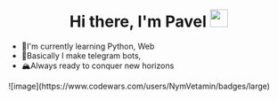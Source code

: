 <h1 align="center">Hi there, I'm Pavel
<img src="https://github.com/blackcater/blackcater/raw/main/images/Hi.gif" height="32"/></h1>
<ul>
  <li>🌱I'm currently learning Python, Web</li>
  <li>📝Basically I make telegram bots, </li>
  <li>🏔️Always ready to conquer new horizons</li>
</ul>
![image](https://www.codewars.com/users/NymVetamin/badges/large)

